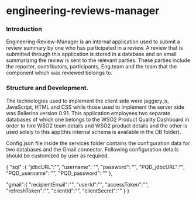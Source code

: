 # engineering-reviews-manager

### Introduction
Engineering-Review-Manager is an internal application used to submit a review summary by one who has participated in a review. A review that is submitted through this application is stored in a database and an email summarizing the review is sent to the relevant parties. These parties include the reporter, contributors, participants, Eng.team and the team that the component which was reviewed belongs to.

### Structure and Development.
The technologies used to implement the client side were jaggery.js, JavaScript, HTML and CSS while those used to implement the server side was Ballerina version 0.91. This application employees two separate databases of which one belongs to the WSO2 Product Quality Dashboard in order to hire WSO2 team details and WSO2 product details and the other is used solely to this app(this internal schema is available in the DB folder).

Config.json file inside the services folder contains the configuration data for two databases and the Gmail connector. Following configuration details should be customized by user as required.

{ "sql" :{
      "jdbcURL":"",
      "username": "",
      "password": "",
      "PQD_jdbcURL":"",
      "PQD_username": "",
      "PQD_password": ""
        },

  "gmail":{
    "recipientEmail":"",
    "userId":"",
    "accessToken":"",
    "refreshToken":"",
    "clientId":"",
    "clientSecret":""
  }
}


